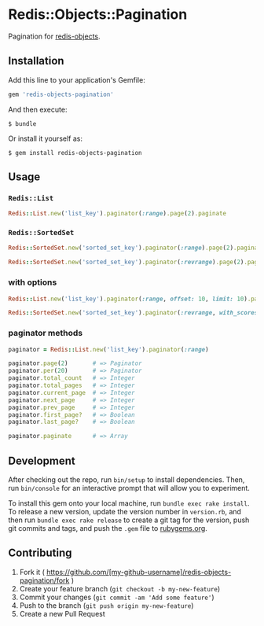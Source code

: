 # Redis::Objects::Pagination

Pagination for [redis-objects](https://github.com/nateware/redis-objects).

## Installation

Add this line to your application's Gemfile:

```ruby
gem 'redis-objects-pagination'
```

And then execute:

    $ bundle

Or install it yourself as:

    $ gem install redis-objects-pagination

## Usage

### `Redis::List`

```ruby
Redis::List.new('list_key').paginator(:range).page(2).paginate
```

### `Redis::SortedSet`

```ruby
Redis::SortedSet.new('sorted_set_key').paginator(:range).page(2).paginate
```

```ruby
Redis::SortedSet.new('sorted_set_key').paginator(:revrange).page(2).paginate
```

### with options

```ruby
Redis::List.new('list_key').paginator(:range, offset: 10, limit: 10).page(2).paginate
```

```ruby
Redis::SortedSet.new('sorted_set_key').paginator(:revrange, with_scores: true).page(2).paginate
```

### paginator methods

```ruby
paginator = Redis::List.new('list_key').paginator(:range)

paginator.page(2)       # => Paginator
paginator.per(20)       # => Paginator
paginator.total_count   # => Integer
paginator.total_pages   # => Integer
paginator.current_page  # => Integer
paginator.next_page     # => Integer
paginator.prev_page     # => Integer
paginator.first_page?   # => Boolean
paginator.last_page?    # => Boolean

paginator.paginate      # => Array
```

## Development

After checking out the repo, run `bin/setup` to install dependencies. Then, run `bin/console` for an interactive prompt that will allow you to experiment.

To install this gem onto your local machine, run `bundle exec rake install`. To release a new version, update the version number in `version.rb`, and then run `bundle exec rake release` to create a git tag for the version, push git commits and tags, and push the `.gem` file to [rubygems.org](https://rubygems.org).

## Contributing

1. Fork it ( https://github.com/[my-github-username]/redis-objects-pagination/fork )
2. Create your feature branch (`git checkout -b my-new-feature`)
3. Commit your changes (`git commit -am 'Add some feature'`)
4. Push to the branch (`git push origin my-new-feature`)
5. Create a new Pull Request

